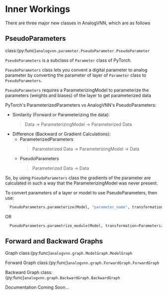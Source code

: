 # Inner Workings

There are three major new classes in AnalogVNN, which are as follows

## PseudoParameters

class:{py:func}`analogvnn.parameter.PseudoParameter.PseudoParameter`

`PseudoParameters` is a subclass of `Parameter` class of PyTorch.

`PseudoParameters` class lets you convent a digital parameter to analog parameter by converting
the parameter of layer of `Parameter` class to `PseudoParameters`.

`PseudoParameters` requires a ParameterizingModel to parameterize the parameters (weights and biases) of the
layer to get parameterized data

PyTorch's ParameterizedParameters vs AnalogVNN's PseudoParameters:
- Similarity (Forward or Parameterizing the data):
    > Data -> ParameterizingModel -> Parameterized Data
- Difference (Backward or Gradient Calculations):
  - ParameterizedParameters
    > Parameterized Data -> ParameterizingModel -> Data
  - PseudoParameters 
    > Parameterized Data -> Data

So, by using `PseudoParameters` class the gradients of the parameter are calculated in such a way that
the ParameterizingModel was never present.

To convert parameters of a layer or model to use PseudoParameters, then use:

  ```python
    PseudoParameters.parameterize(Model, "parameter_name", transformation=ParameterizingModel)
  ```

OR

  ```python
    PseudoParameters.parametrize_module(Model, transformation=ParameterizingModel)
  ```

## Forward and Backward Graphs

Graph class:{py:func}`analogvnn.graph.ModelGraph.ModelGraph`

Forward Graph class:{py:func}`analogvnn.graph.ForwardGraph.ForwardGraph`

Backward Graph class:{py:func}`analogvnn.graph.BackwardGraph.BackwardGraph`

Documentation Coming Soon...
